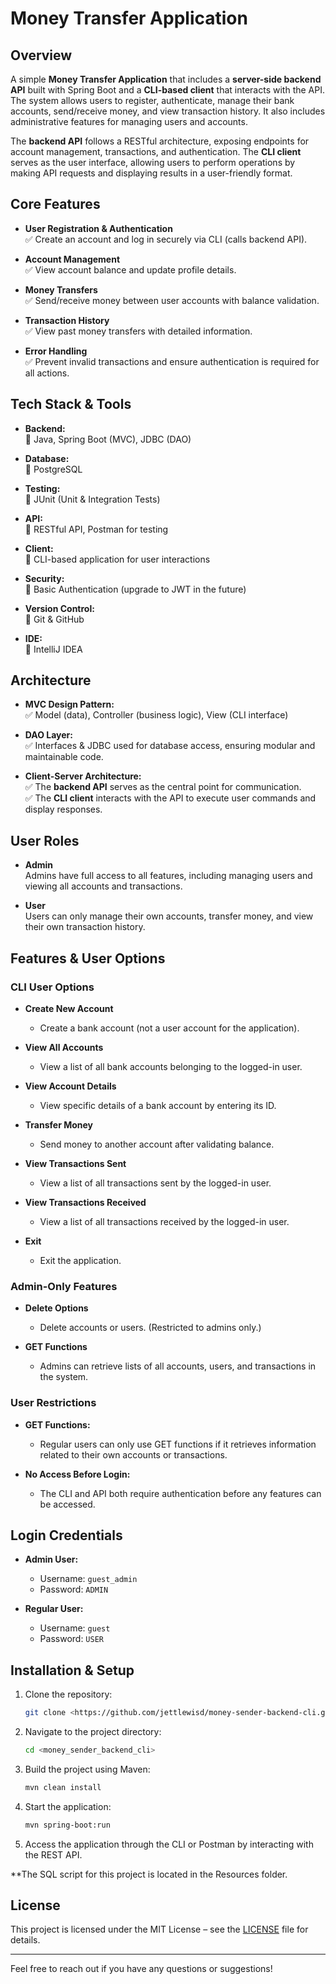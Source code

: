 
# Money Transfer Application

## Overview
A simple **Money Transfer Application** that includes a **server-side backend API** built with Spring Boot and a **CLI-based client** that interacts with the API. The system allows users to register, authenticate, manage their bank accounts, send/receive money, and view transaction history. It also includes administrative features for managing users and accounts.

The **backend API** follows a RESTful architecture, exposing endpoints for account management, transactions, and authentication. The **CLI client** serves as the user interface, allowing users to perform operations by making API requests and displaying results in a user-friendly format.

## Core Features
- **User Registration & Authentication**  
  ✅ Create an account and log in securely via CLI (calls backend API).

- **Account Management**  
  ✅ View account balance and update profile details.

- **Money Transfers**  
  ✅ Send/receive money between user accounts with balance validation.

- **Transaction History**  
  ✅ View past money transfers with detailed information.

- **Error Handling**  
  ✅ Prevent invalid transactions and ensure authentication is required for all actions.

## Tech Stack & Tools
- **Backend:**  
  🔹 Java, Spring Boot (MVC), JDBC (DAO)

- **Database:**  
  🔹 PostgreSQL

- **Testing:**  
  🔹 JUnit (Unit & Integration Tests)

- **API:**  
  🔹 RESTful API, Postman for testing

- **Client:**  
  🔹 CLI-based application for user interactions

- **Security:**  
  🔹 Basic Authentication (upgrade to JWT in the future)

- **Version Control:**  
  🔹 Git & GitHub

- **IDE:**  
  🔹 IntelliJ IDEA

## Architecture
- **MVC Design Pattern:**  
  ✅ Model (data), Controller (business logic), View (CLI interface)

- **DAO Layer:**  
  ✅ Interfaces & JDBC used for database access, ensuring modular and maintainable code.

- **Client-Server Architecture:**  
  ✅ The **backend API** serves as the central point for communication.  
  ✅ The **CLI client** interacts with the API to execute user commands and display responses.

## User Roles
- **Admin**  
  Admins have full access to all features, including managing users and viewing all accounts and transactions.

- **User**  
  Users can only manage their own accounts, transfer money, and view their own transaction history.

## Features & User Options

### **CLI User Options**
- **Create New Account**
  - Create a bank account (not a user account for the application).

- **View All Accounts**
  - View a list of all bank accounts belonging to the logged-in user.

- **View Account Details**
  - View specific details of a bank account by entering its ID.

- **Transfer Money**
  - Send money to another account after validating balance.

- **View Transactions Sent**
  - View a list of all transactions sent by the logged-in user.

- **View Transactions Received**
  - View a list of all transactions received by the logged-in user.

- **Exit**
  - Exit the application.

### **Admin-Only Features**
- **Delete Options**
  - Delete accounts or users. (Restricted to admins only.)

- **GET Functions**
  - Admins can retrieve lists of all accounts, users, and transactions in the system.

### **User Restrictions**
- **GET Functions:**
  - Regular users can only use GET functions if it retrieves information related to their own accounts or transactions.

- **No Access Before Login:**
  - The CLI and API both require authentication before any features can be accessed.

## Login Credentials

- **Admin User:**
  - Username: `guest_admin`
  - Password: `ADMIN`

- **Regular User:**
  - Username: `guest`
  - Password: `USER`

## Installation & Setup

1. Clone the repository:
    ```bash
    git clone <https://github.com/jettlewisd/money-sender-backend-cli.git>
    ```

2. Navigate to the project directory:
    ```bash
    cd <money_sender_backend_cli>
    ```

3. Build the project using Maven:
    ```bash
    mvn clean install
    ```

4. Start the application:
    ```bash
    mvn spring-boot:run
    ```

5. Access the application through the CLI or Postman by interacting with the REST API.

**The SQL script for this project is located in the Resources folder.

## License
This project is licensed under the MIT License – see the [LICENSE](LICENSE) file for details.

---

Feel free to reach out if you have any questions or suggestions!